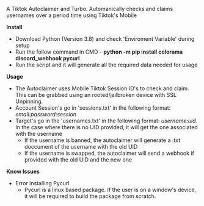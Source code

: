 A Tiktok Autoclaimer and Turbo. Automanically checks and claims usernames over a period time using Tiktok's Mobile 

**Install**
* Download Python (Version 3.8) and check 'Enviroment Variable' during setup
* Run the follow command in CMD - **python -m pip install colorama discord_webhook pycurl**
* Run the script and it will generate all the required data needed for usage

**Usage**
* The Autoclaimer uses Mobile Tiktok Session ID's to check and claim. This can be grabbed using an rooted/jailbroken device with SSL Unpinning.
* Account Session's go in 'sessions.txt' in the following format: *email:password:session*
* Target's go in the 'usernames.txt' in the following format: *username:uid*. In the case where there is no UID provided, it will get the one associated with the username
    * If the username is banned, the autoclaimer will generate a .txt doccument of the username with the old UID  
    * If the username is swapped, the autoclaimer will send a webhook if provided with the old UID and the new one

**Know Issues**
* Error installing Pycurl:
    * Pycurl is a linux based package. If the user is on a window's device, it will be required to build the package from scratch.
